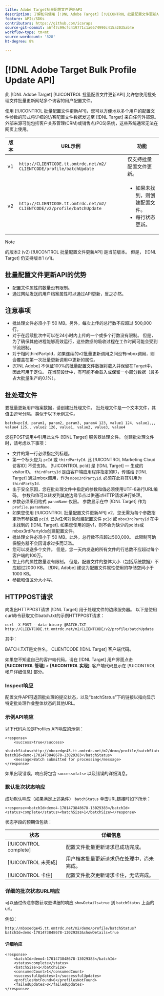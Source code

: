 ```yaml
---
title: Adobe Target批量配置文件更新API
description: 了解如何使用 [!DNL Adobe Target] [!UICONTROL 批量配置文件更新API] 将多个访客的配置文件数据发送到 [!DNL Target] 以用于定位。
feature: APIs/SDKs
contributors: https://github.com/icaraps
source-git-commit: a6f47c99cfc419771c1a6674990c415a2035ab4e
workflow-type: tm+mt
source-wordcount: '828'
ht-degree: 8%

---
```


# [!DNL Adobe Target Bulk Profile Update API]

此 [!DNL Adobe Target] [!UICONTROL 批量配置文件更新API] 允许您使用批处理文件批量更新网站多个访客的用户配置文件。

使用 [!UICONTROL 批量配置文件更新API]，您可以方便地以多个用户的配置文件参数的形式将详细的访客配置文件数据发送至 [!DNL Target] 来自任何外部源。 外部来源可能包括客户关系管理(CRM)或销售点(POS)系统，这些系统通常无法在网页上使用。

| 版本 | URL示例 | 功能 |
| --- | --- | --- |
| v1 | `http://CLIENTCODE.tt.omtrdc.net/m2/ CLIENTCODE/profile/batchUpdate` | 仅支持批量配置文件更新。 |
| v2 | `http://CLIENTCODE.tt.omtrdc.net/m2/ CLIENTCODE/v2/profile/batchUpdate` | <ul><li>如果未找到，则创建配置文件。</li><li>每行状态更新。</li></ul> |

>[!NOTE]
>
>的版本2 (v2) [!UICONTROL 批量配置文件更新API] 是当前版本。 但是， [!DNL Target] 仍支持版本1 (v1)。

## 批量配置文件更新API的优势

* 配置文件属性的数量没有限制。
* 通过网站发送的用户档案属性可以通过API更新，反之亦然。

## 注意事项

* 批处理文件必须小于 50 MB。另外，每次上传的总行数不应超过 500,000 行。
* 对于在后续批次中可以在24小时内上传的一个或多个行数没有限制。 但是，为了确保其他进程能够高效运行，这些数据的吸收过程在工作时间可能会受到节流限制。
* 对于相同thirdPartyId，如果连续的v2批量更新调用之间没有mbox调用，则会覆盖在第一次批量更新调用中更新的属性。
* [!DNL Adobe] 不保证100%的批量配置文件数据将载入并保留在Target中，因此可用于定位。 在当前设计中，有可能不会载入或保留一小部分数据（最多占大批量生产的0.1%）。

## 批处理文件

要批量更新用户档案数据，请创建批处理文件。 批处理文件是一个文本文件，其值由逗号分隔，类似于以下示例文件。

``````
batch=pcId, param1, param2, param3, param4 123, value1 124, value1,,, value4 125,, value2 126, value1, value2, value3, value4
``````

您在POST调用中引用此文件 [!DNL Target] 服务器处理文件。 创建批处理文件时，请考虑以下事项：

* 文件的第一行必须指定列标题。
* 第一个标头应为 `pcId` 或 `thirdPartyId`. 此 [!UICONTROL Marketing Cloud访客ID] 不受支持。 [!UICONTROL pcId] 是 [!DNL Target] — 生成的visitorID。 `thirdPartyId` 是由客户端应用程序指定的ID，传递给 [!DNL Target] 通过mbox调用，作为 `mbox3rdPartyId`. 必须在此将其引用为 `thirdPartyId`.
* 出于安全原因，您在批处理文件中指定的参数和值必须使用UTF-8进行URL编码。 参数和值可以转发到其他边缘节点以供通过HTTP请求进行处理。
* 参数必须采用格式 `paramName` 仅限。 参数显示在中 [!DNL Target] 作为 `profile.paramName`.
* 如果您使用 [!UICONTROL 批量配置文件更新API] v2，您无需为每个参数指定所有参数值 `pcId`. 已为任何对象创建配置文件 `pcId` 或 `mbox3rdPartyId` 在中未找到的 [!DNL Target]. 如果您使用的是v1，则不会为缺少的pcIds或mbox3rdPartyIds创建配置文件。
* 批处理文件必须小于 50 MB。此外，总行数不应超过500,000。 此限制可确保服务器不会因请求过多而泛滥。
* 您可以发送多个文件。 但是，您一天内发送的所有文件的行总数不应超过每个客户端的100万。
* 您上传的属性数量没有限制。 但是，配置文件的整体大小（包括系统数据）不应超过2000 KB。 [!DNL Adobe] 建议为配置文件属性使用的存储空间小于1000 KB。
* 参数和值区分大小写。

## HTTPPOST请求

向发出HTTPPOST请求 [!DNL Target] 用于处理文件的边缘服务器。 以下是使用curl命令获取文件batch.txt的示例HTTPPOST请求：

``````
curl -X POST --data-binary @BATCH.TXT http://CLIENTCODE.tt.omtrdc.net/m2/CLIENTCODE/v2/profile/batchUpdate
``````

其中：

BATCH.TXT是文件名。 CLIENTCODE [!DNL Target] 客户端代码。

如果您不知道自己的客户端代码，请在 [!DNL Target] 用户界面点击 **[!UICONTROL 管理]** > **[!UICONTROL 实现]**. 客户端代码显示在 [!UICONTROL 帐户详细信息] 部分。

### Inspect响应

配置文件API可返回批处理的提交状态，以及“batchStatus”下的链接以指向显示特定批处理作业整体状态的其他URL。

### 示例API响应

以下代码片段是Profiles API响应的示例：

```
<response>
    <success>true</success>
    <batchStatus>http://mboxedge45.tt.omtrdc.net/m2/demo/profile/batchStatus?batchId=demo-1701473848678-13029383</batchStatus>
    <message>Batch submitted for processing</message>
</response>
```

如果出现错误，响应将包含 `success=false` 以及错误的详细消息。

### 默认批次状态响应

成功默认响应（如果满足上述条件） `batchStatus` 单击URL链接时如下所示：

```
<response><batchId>demo4-1701473848678-13029383</batchId><status>complete</status><batchSize>1</batchSize></response>
```

状态字段的预期值包括：

| 状态 | 详细信息 |
| --- | --- |
| [!UICONTROL complete] | 配置文件批量更新请求已成功完成。 |
| [!UICONTROL 未完成] | 用户档案批量更新请求仍在处理中，尚未完成。 |
| [!UICONTROL 卡住] | 配置文件批次更新请求卡住，无法完成。 |

### 详细的批次状态URL响应

可以通过传递参数获取更详细的响应 `showDetails=true` 到 `batchStatus` 上面的url。

例如：

```
http://mboxedge45.tt.omtrdc.net/m2/demo/profile/batchStatus?batchId=demo-1701473848678-13029383&showDetails=true
```

#### 详细响应

```
<response>
    <batchId>demo4-1701473848678-13029383</batchId>
    <status>complete</status>
    <batchSize>1</batchSize>
    <consumedCount>1</consumedCount>
    <successfulUpdates>1</successfulUpdates>
    <profilesNotFound>0</profilesNotFound>
    <failedUpdates>0</failedUpdates>
</response>
```
